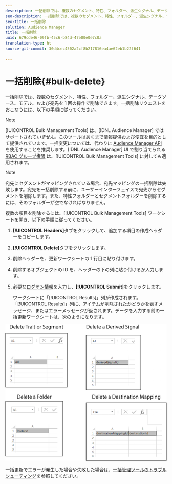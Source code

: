 ```yaml
---
description: 一括削除では、複数のセグメント、特性、フォルダー、派生シグナル、データソース、モデル、および宛先を 1 回の操作で削除できます。一括削除リクエストをおこなうには、以下の手順に従ってください。
seo-description: 一括削除では、複数のセグメント、特性、フォルダー、派生シグナル、データソース、モデル、および宛先を 1 回の操作で削除できます。一括削除リクエストをおこなうには、以下の手順に従ってください。
seo-title: 一括削除
solution: Audience Manager
title: 一括削除
uuid: 679cde46-09fb-45c6-b84d-47e00e0e7c0a
translation-type: ht
source-git-commit: 30d4cec4502a2cf8b217816ea4ae62eb1b22f641

---
```



# 一括削除{#bulk-delete}

一括削除では、複数のセグメント、特性、フォルダー、派生シグナル、データソース、モデル、および宛先を 1 回の操作で削除できます。一括削除リクエストをおこなうには、以下の手順に従ってください。

<!-- 

<p>t_bulk_delete.xml </p>

 -->

>[!NOTE]
>
>[!UICONTROL Bulk Management Tools] は、[!DNL Audience Manager] ではサポートされて&#x200B;*いません*。このツールはあくまで情報提供および便宜を目的として提供されています。一括変更については、代わりに [Audience Manager API](../../api/rest-api-main/aam-api-getting-started.md) を使用することを推奨します。[!DNL Audience Manager] UI で割り当てられる [RBAC グループ権限](../../features/administration/administration-overview.md) は、[!UICONTROL Bulk Management Tools] に対しても適用されます。

>[!NOTE]
>
>宛先にセグメントがマッピングされている場合、宛先マッピングの一括削除は失敗します。宛先を一括削除する前に、ユーザーインターフェイスで宛先からセグメントを削除します。また、特性フォルダーとセグメントフォルダーを削除するには、そのフォルダーが空でなければなりません。

複数の項目を削除するには、[!UICONTROL Bulk Management Tools] ワークシートを開き、以下の手順に従ってください。

1. **[!UICONTROL Headers]**&#x200B;タブをクリックして、追加する項目の作成ヘッダーをコピーします。
2. **[!UICONTROL Delete]**&#x200B;タブをクリックします。
3. 削除ヘッダーを、更新ワークシートの 1 行目に貼り付けます。
4. 削除するオブジェクトの ID を、ヘッダーの下の列に貼り付けるか入力します。
5. 必要な[ログオン情報](../../reference/bulk-management-tools/bulk-management-intro.md#auth-reqs)を入力し、**[!UICONTROL Submit]**&#x200B;をクリックします。

   ワークシートに「[!UICONTROL Results]」列が作成されます。「[!UICONTROL Results]」列に、アイテムが削除されたかどうかを表すメッセージ、またはエラーメッセージが返されます。データを入力する前の一括更新ワークシートは、次のようになります。

![](assets/delete.png)

一括更新でエラーが発生した場合や失敗した場合は、[一括管理ツールのトラブルシューティング](../../reference/bulk-management-tools/bulk-troubleshooting.md)を参照してください。
